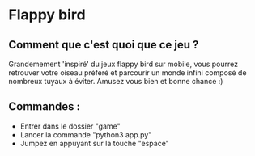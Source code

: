# Flappy bird

## Comment que c'est quoi que ce jeu ? 

Grandemement 'inspiré' du jeux flappy bird sur mobile, vous pourrez retrouver votre oiseau préféré et parcourir un monde infini composé de nombreux tuyaux à éviter. Amusez vous bien et bonne chance :)

## Commandes :

- Entrer dans le dossier "game"
- Lancer la commande "python3 app.py"
- Jumpez en appuyant sur la touche "espace"

